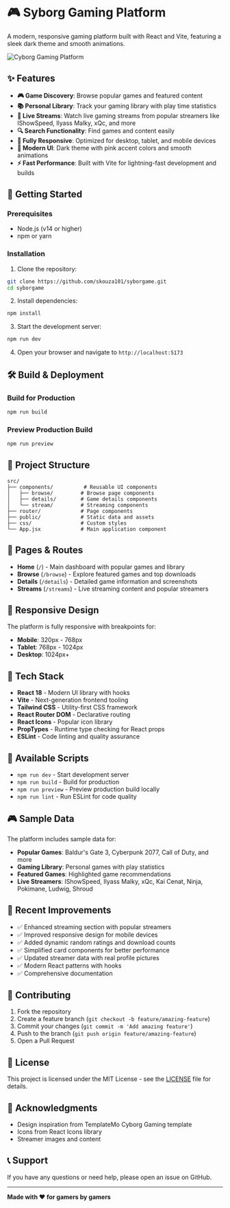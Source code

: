 # 🎮 Syborg Gaming Platform

A modern, responsive gaming platform built with React and Vite, featuring a sleek dark theme and smooth animations.

![Cyborg Gaming Platform](https://templatemo.com/templates/templatemo_579_cyborg_gaming/assets/images/logo.png)

## ✨ Features

- **🎮 Game Discovery**: Browse popular games and featured content
- **📚 Personal Library**: Track your gaming library with play time statistics
- **🎥 Live Streams**: Watch live gaming streams from popular streamers like IShowSpeed, Ilyass Malky, xQc, and more
- **🔍 Search Functionality**: Find games and content easily
- **📱 Fully Responsive**: Optimized for desktop, tablet, and mobile devices
- **🎨 Modern UI**: Dark theme with pink accent colors and smooth animations
- **⚡ Fast Performance**: Built with Vite for lightning-fast development and builds

## 🚀 Getting Started

### Prerequisites

- Node.js (v14 or higher)
- npm or yarn

### Installation

1. Clone the repository:
```bash
git clone https://github.com/skouza101/syborgame.git
cd syborgame
```

2. Install dependencies:
```bash
npm install
```

3. Start the development server:
```bash
npm run dev
```

4. Open your browser and navigate to `http://localhost:5173`

## 🛠️ Build & Deployment

### Build for Production
```bash
npm run build
```

### Preview Production Build
```bash
npm run preview
```

## 🧩 Project Structure

```
src/
├── components/          # Reusable UI components
│   ├── browse/         # Browse page components
│   ├── details/        # Game details components
│   └── stream/         # Streaming components
├── router/             # Page components
├── public/             # Static data and assets
├── css/                # Custom styles
└── App.jsx             # Main application component
```

## 🎯 Pages & Routes

- **Home** (`/`) - Main dashboard with popular games and library
- **Browse** (`/browse`) - Explore featured games and top downloads
- **Details** (`/details`) - Detailed game information and screenshots
- **Streams** (`/streams`) - Live streaming content and popular streamers

## 📱 Responsive Design

The platform is fully responsive with breakpoints for:
- **Mobile**: 320px - 768px
- **Tablet**: 768px - 1024px
- **Desktop**: 1024px+

## 🎨 Tech Stack

- **React 18** - Modern UI library with hooks
- **Vite** - Next-generation frontend tooling
- **Tailwind CSS** - Utility-first CSS framework
- **React Router DOM** - Declarative routing
- **React Icons** - Popular icon library
- **PropTypes** - Runtime type checking for React props
- **ESLint** - Code linting and quality assurance

## 🔧 Available Scripts

- `npm run dev` - Start development server
- `npm run build` - Build for production
- `npm run preview` - Preview production build locally
- `npm run lint` - Run ESLint for code quality

## 🎮 Sample Data

The platform includes sample data for:
- **Popular Games**: Baldur's Gate 3, Cyberpunk 2077, Call of Duty, and more
- **Gaming Library**: Personal games with play statistics
- **Featured Games**: Highlighted game recommendations
- **Live Streamers**: IShowSpeed, Ilyass Malky, xQc, Kai Cenat, Ninja, Pokimane, Ludwig, Shroud

## 🚀 Recent Improvements

- ✅ Enhanced streaming section with popular streamers
- ✅ Improved responsive design for mobile devices
- ✅ Added dynamic random ratings and download counts
- ✅ Simplified card components for better performance
- ✅ Updated streamer data with real profile pictures
- ✅ Modern React patterns with hooks
- ✅ Comprehensive documentation

## 🤝 Contributing

1. Fork the repository
2. Create a feature branch (`git checkout -b feature/amazing-feature`)
3. Commit your changes (`git commit -m 'Add amazing feature'`)
4. Push to the branch (`git push origin feature/amazing-feature`)
5. Open a Pull Request

## 📄 License

This project is licensed under the MIT License - see the [LICENSE](LICENSE) file for details.

## 🙏 Acknowledgments

- Design inspiration from TemplateMo Cyborg Gaming template
- Icons from React Icons library
- Streamer images and content

## 📞 Support

If you have any questions or need help, please open an issue on GitHub.

---

**Made with ❤️ for gamers by gamers**
